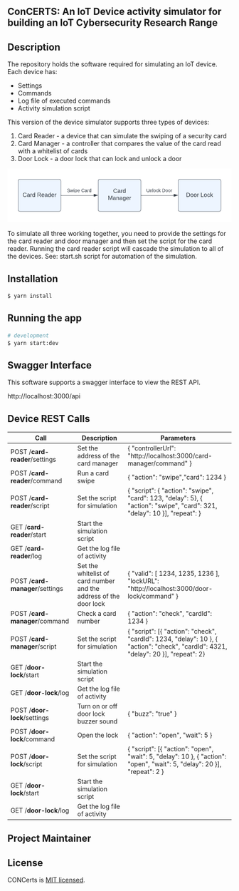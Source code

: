 ## ConCERTS: An IoT Device activity simulator for building an IoT Cybersecurity Research Range

## Description

The repository holds the software required for simulating an IoT device. Each device has:

- Settings
- Commands
- Log file of executed commands
- Activity simulation script

This version of the device simulator supports three types of devices:

1. Card Reader - a device that can simulate the swiping of a security card
2. Card Manager - a controller that compares the value of the card read with a whitelist of cards
3. Door Lock - a door lock that can lock and unlock a door

![Card Reader Pattern](https://github.com/CRLTeam/CONCerts-device/blob/main/documentation/CardReaderPattern.png?raw=true)

To simulate all three working together, you need to provide the settings for the card reader and door manager and then set the script for the card reader.  Running the card reader script will cascade the simulation to all of the devices.  See: start.sh script for automation of the simulation.

## Installation

```bash
$ yarn install
```

## Running the app

```bash
# development
$ yarn start:dev
```

## Swagger Interface

This software supports a swagger interface to view the REST API.

http://localhost:3000/api

## Device REST Calls

| Call                            | Description                                                  | Parameters                                                   |
| ------------------------------- | ------------------------------------------------------------ | ------------------------------------------------------------ |
| POST /**card-reader**/settings  | Set the address of the card manager                          | { "controllerUrl": "http://localhost:3000/card-manager/command" } |
| POST /**card-reader**/command   | Run a card swipe                                             | { "action": "swipe","card": 1234 }          |
| POST /**card-reader**/script    | Set the script for simulation                                | { "script": { "action": "swipe", "card": 123, "delay": 5}, { "action": "swipe", "card": 321, "delay": 10 }], "repeat": } |
| GET /**card-reader**/start      | Start the simulation script                                  |                                                              |
| GET /**card-reader**/log        | Get the log file of activity                                 |                                                              |
| POST /**card-manager**/settings | Set the whitelist of card number and the address of the door lock | { "valid": [ 1234, 1235, 1236  ], "lockURL": "http://localhost:3000/door-lock/command" } |
| POST /**card-manager**/command  | Check a card number                                          | { "action": "check", "cardId": 1234 }        |
| POST /**card-manager**/script   | Set the script for simulation                                | { "script": [{ "action": "check", "cardId": 1234, "delay": 10 }, { "action": "check", "cardId": 4321,  "delay": 20 }], "repeat": 2} |
| GET /**door-lock**/start        | Start the simulation script                                  |                                                              |
| GET /**door-lock**/log          | Get the log file of activity                                 |                                                              |
| POST /**door-lock**/settings    | Turn on or off door lock buzzer sound                        | { "buzz": "true" }                                 |
| POST /**door-lock**/command     | Open the lock                                                | { "action": "open", "wait": 5 }              |
| POST /**door-lock**/script      | Set the script for simulation                                | { "script": [{ "action": "open", "wait": 5, "delay": 10 }, { "action": "open", "wait": 5, "delay": 20 }], "repeat": 2 } |
| GET /**door-lock**/start        | Start the simulation script                                  |                                                              |
| GET /**door-lock**/log          | Get the log file of activity                                 |                                                              |



## Project Maintainer


## License

CONCerts is [MIT licensed](LICENSE).

